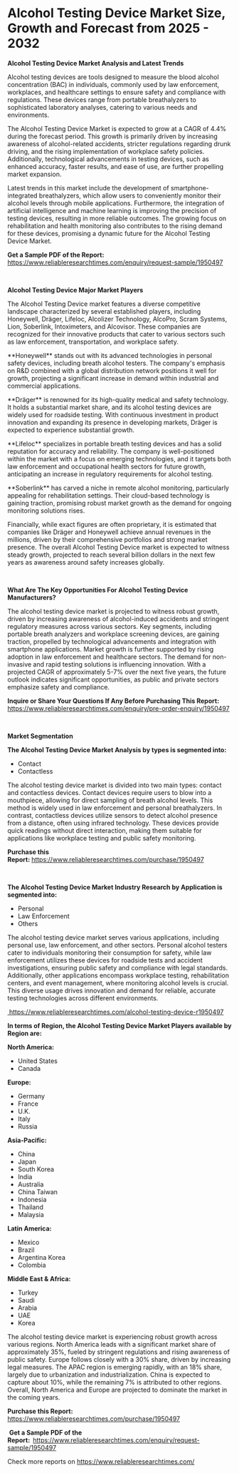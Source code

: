 <p><h1>Alcohol Testing Device Market Size, Growth and Forecast from 2025 - 2032</h1></p><p><strong>Alcohol Testing Device Market Analysis and Latest Trends</strong></p>
<p><p>Alcohol testing devices are tools designed to measure the blood alcohol concentration (BAC) in individuals, commonly used by law enforcement, workplaces, and healthcare settings to ensure safety and compliance with regulations. These devices range from portable breathalyzers to sophisticated laboratory analyses, catering to various needs and environments.</p><p>The Alcohol Testing Device Market is expected to grow at a CAGR of 4.4% during the forecast period. This growth is primarily driven by increasing awareness of alcohol-related accidents, stricter regulations regarding drunk driving, and the rising implementation of workplace safety policies. Additionally, technological advancements in testing devices, such as enhanced accuracy, faster results, and ease of use, are further propelling market expansion. </p><p>Latest trends in this market include the development of smartphone-integrated breathalyzers, which allow users to conveniently monitor their alcohol levels through mobile applications. Furthermore, the integration of artificial intelligence and machine learning is improving the precision of testing devices, resulting in more reliable outcomes. The growing focus on rehabilitation and health monitoring also contributes to the rising demand for these devices, promising a dynamic future for the Alcohol Testing Device Market.</p></p>
<p><strong>Get a Sample PDF of the Report:&nbsp;</strong> <a href="https://www.reliableresearchtimes.com/enquiry/request-sample/1950497?utm_campaign=3281&utm_medium=2&utm_source=Github&utm_content=ia&utm_term=10042025&utm_id=alcohol-testing-device">https://www.reliableresearchtimes.com/enquiry/request-sample/1950497</a></p>
<p>&nbsp;</p>
<p><strong>Alcohol Testing Device Major Market Players</strong></p>
<p><p>The Alcohol Testing Device market features a diverse competitive landscape characterized by several established players, including Honeywell, Dräger, Lifeloc, Alcolizer Technology, AlcoPro, Scram Systems, Lion, Soberlink, Intoximeters, and Alcovisor. These companies are recognized for their innovative products that cater to various sectors such as law enforcement, transportation, and workplace safety.</p><p>**Honeywell** stands out with its advanced technologies in personal safety devices, including breath alcohol testers. The company's emphasis on R&D combined with a global distribution network positions it well for growth, projecting a significant increase in demand within industrial and commercial applications.</p><p>**Dräger** is renowned for its high-quality medical and safety technology. It holds a substantial market share, and its alcohol testing devices are widely used for roadside testing. With continuous investment in product innovation and expanding its presence in developing markets, Dräger is expected to experience substantial growth.</p><p>**Lifeloc** specializes in portable breath testing devices and has a solid reputation for accuracy and reliability. The company is well-positioned within the market with a focus on emerging technologies, and it targets both law enforcement and occupational health sectors for future growth, anticipating an increase in regulatory requirements for alcohol testing.</p><p>**Soberlink** has carved a niche in remote alcohol monitoring, particularly appealing for rehabilitation settings. Their cloud-based technology is gaining traction, promising robust market growth as the demand for ongoing monitoring solutions rises.</p><p>Financially, while exact figures are often proprietary, it is estimated that companies like Dräger and Honeywell achieve annual revenues in the millions, driven by their comprehensive portfolios and strong market presence. The overall Alcohol Testing Device market is expected to witness steady growth, projected to reach several billion dollars in the next few years as awareness around safety increases globally.</p></p>
<p>&nbsp;</p>
<p><strong>What Are The Key Opportunities For Alcohol Testing Device Manufacturers?</strong></p>
<p><p>The alcohol testing device market is projected to witness robust growth, driven by increasing awareness of alcohol-induced accidents and stringent regulatory measures across various sectors. Key segments, including portable breath analyzers and workplace screening devices, are gaining traction, propelled by technological advancements and integration with smartphone applications. Market growth is further supported by rising adoption in law enforcement and healthcare sectors. The demand for non-invasive and rapid testing solutions is influencing innovation. With a projected CAGR of approximately 5-7% over the next five years, the future outlook indicates significant opportunities, as public and private sectors emphasize safety and compliance.</p></p>
<p><strong>Inquire or Share Your Questions If Any Before Purchasing This Report:</strong> <a href="https://www.reliableresearchtimes.com/enquiry/pre-order-enquiry/1950497?utm_campaign=3281&utm_medium=2&utm_source=Github&utm_content=ia&utm_term=10042025&utm_id=alcohol-testing-device">https://www.reliableresearchtimes.com/enquiry/pre-order-enquiry/1950497</a></p>
<p>&nbsp;</p>
<p><strong>Market Segmentation</strong></p>
<p><strong>The Alcohol Testing Device Market Analysis by types is segmented into:</strong></p>
<p><ul><li>Contact</li><li>Contactless</li></ul></p>
<p><p>The alcohol testing device market is divided into two main types: contact and contactless devices. Contact devices require users to blow into a mouthpiece, allowing for direct sampling of breath alcohol levels. This method is widely used in law enforcement and personal breathalyzers. In contrast, contactless devices utilize sensors to detect alcohol presence from a distance, often using infrared technology. These devices provide quick readings without direct interaction, making them suitable for applications like workplace testing and public safety monitoring.</p></p>
<p><strong>Purchase this Report:&nbsp;</strong><a href="https://www.reliableresearchtimes.com/purchase/1950497?utm_campaign=3281&utm_medium=2&utm_source=Github&utm_content=ia&utm_term=10042025&utm_id=alcohol-testing-device">https://www.reliableresearchtimes.com/purchase/1950497</a></p>
<p>&nbsp;</p>
<p><strong>The Alcohol Testing Device Market Industry Research by Application is segmented into:</strong></p>
<p><ul><li>Personal</li><li>Law Enforcement</li><li>Others</li></ul></p>
<p><p>The alcohol testing device market serves various applications, including personal use, law enforcement, and other sectors. Personal alcohol testers cater to individuals monitoring their consumption for safety, while law enforcement utilizes these devices for roadside tests and accident investigations, ensuring public safety and compliance with legal standards. Additionally, other applications encompass workplace testing, rehabilitation centers, and event management, where monitoring alcohol levels is crucial. This diverse usage drives innovation and demand for reliable, accurate testing technologies across different environments.</p></p>
<p><a href="https://www.reliableresearchtimes.com/alcohol-testing-device-r1950497?utm_campaign=3281&utm_medium=2&utm_source=Github&utm_content=ia&utm_term=10042025&utm_id=alcohol-testing-device">&nbsp;https://www.reliableresearchtimes.com/alcohol-testing-device-r1950497</a></p>
<p><strong>In terms of Region, the Alcohol Testing Device Market Players available by Region are:</strong></p>
<p>
    <p> <strong> North America: </strong>
        <ul>
            <li>United States</li>
            <li>Canada</li>
        </ul>
        </p> 
    <p> <strong> Europe: </strong>
        <ul>
            <li>Germany</li>
            <li>France</li>
            <li>U.K.</li>
            <li>Italy</li>
            <li>Russia</li>
        </ul>
        </p> 
    <p> <strong> Asia-Pacific: </strong>
        <ul>
            <li>China</li>
            <li>Japan</li>
            <li>South Korea</li>
            <li>India</li>
            <li>Australia</li>
            <li>China Taiwan</li>
            <li>Indonesia</li>
            <li>Thailand</li>
            <li>Malaysia</li>
        </ul>
        </p> 
    <p> <strong> Latin America: </strong>
        <ul>
            <li>Mexico</li>
            <li>Brazil</li>
            <li>Argentina Korea</li>
            <li>Colombia</li>
        </ul>
        </p> 
    <p> <strong> Middle East & Africa: </strong>
        <ul>
            <li>Turkey</li>
            <li>Saudi</li>
            <li>Arabia</li>
            <li>UAE</li>
            <li>Korea</li>
        </ul>
    </p>
    </p>
<p><p>The alcohol testing device market is experiencing robust growth across various regions. North America leads with a significant market share of approximately 35%, fueled by stringent regulations and rising awareness of public safety. Europe follows closely with a 30% share, driven by increasing legal measures. The APAC region is emerging rapidly, with an 18% share, largely due to urbanization and industrialization. China is expected to capture about 10%, while the remaining 7% is attributed to other regions. Overall, North America and Europe are projected to dominate the market in the coming years.</p></p>
<p><strong>Purchase this Report: </strong><a href="https://www.reliableresearchtimes.com/purchase/1950497?utm_campaign=3281&utm_medium=2&utm_source=Github&utm_content=ia&utm_term=10042025&utm_id=alcohol-testing-device">https://www.reliableresearchtimes.com/purchase/1950497</a></p>
<p>&nbsp;<strong>Get a Sample PDF of the Report:&nbsp;&nbsp;</strong><a href="https://www.reliableresearchtimes.com/enquiry/request-sample/1950497?utm_campaign=3281&utm_medium=2&utm_source=Github&utm_content=ia&utm_term=10042025&utm_id=alcohol-testing-device">https://www.reliableresearchtimes.com/enquiry/request-sample/1950497</a></p>
<p><strong></strong></p>
<p>Check more reports on <a href="https://www.reliableresearchtimes.com/?utm_campaign=3281&utm_medium=2&utm_source=Github&utm_content=ia&utm_term=10042025&utm_id=alcohol-testing-device">https://www.reliableresearchtimes.com/</a></p>